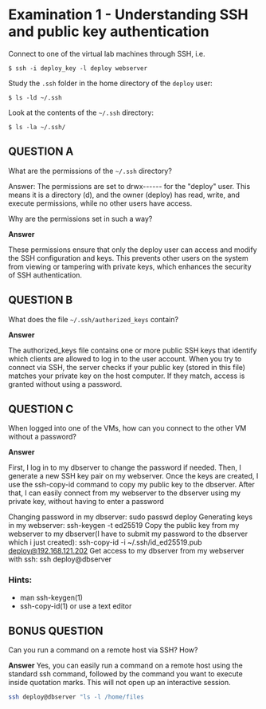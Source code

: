 # Examination 1 - Understanding SSH and public key authentication

Connect to one of the virtual lab machines through SSH, i.e.

    $ ssh -i deploy_key -l deploy webserver

Study the `.ssh` folder in the home directory of the `deploy` user:

    $ ls -ld ~/.ssh

Look at the contents of the `~/.ssh` directory:

    $ ls -la ~/.ssh/

## QUESTION A

What are the permissions of the `~/.ssh` directory?

Answer: The permissions are set to drwx------ for the "deploy" user.
This means it is a directory (d), and the owner (deploy) has read, write, and execute permissions, while no other users have access.

Why are the permissions set in such a way?

**Answer** 

These permissions ensure that only the deploy user can access and modify the SSH configuration and keys. This prevents other users on the system from viewing or tampering with private keys, which enhances the security of SSH authentication.

## QUESTION B

What does the file `~/.ssh/authorized_keys` contain?

**Answer** 

The authorized_keys file contains one or more public SSH keys that identify which clients are allowed to log in to the user account. When you try to connect via SSH, the server checks if your public key (stored in this file) matches your private key on the host computer. If they match, access is granted without using a password.

## QUESTION C

When logged into one of the VMs, how can you connect to the
other VM without a password?

**Answer** 

First, I log in to my dbserver to change the password if needed. Then, I generate a new SSH key pair on my webserver.
Once the keys are created, I use the ssh-copy-id command to copy my public key to the dbserver. After that, I can easily connect from my webserver to the dbserver using my private key, without having to enter a password

Changing password in my dbserver: 
sudo passwd deploy
Generating keys in my webserver: 
ssh-keygen -t ed25519
Copy the public key from my webserver to my dbserver(I have to submit my password to the dbserver which i just created): ssh-copy-id -i ~/.ssh/id_ed25519.pub deploy@192.168.121.202
Get access to my dbserver from my webserver with ssh: 
ssh deploy@dbserver

### Hints:

* man ssh-keygen(1)
* ssh-copy-id(1) or use a text editor

## BONUS QUESTION

Can you run a command on a remote host via SSH? How?

**Answer**
Yes, you can easily run a command on a remote host using the standard ssh command, followed by the command you want to execute inside quotation marks. This will not open up an interactive session.

```bash
ssh deploy@dbserver "ls -l /home/files
```
